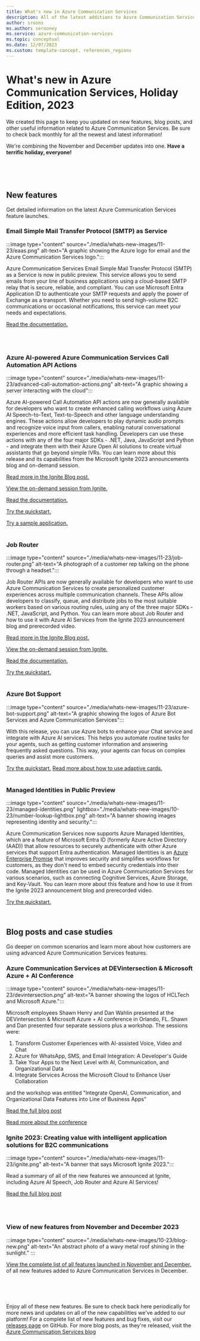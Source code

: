 ```yaml
---
title: What's new in Azure Communication Services
description: All of the latest additions to Azure Communication Services
author: sroons
ms.author: serooney
ms.service: azure-communication-services
ms.topic: conceptual
ms.date: 12/07/2023
ms.custom: template-concept, references_regions
---
```


# What's new in Azure Communication Services, Holiday Edition, 2023

We created this page to keep you updated on new features, blog posts, and other useful information related to Azure Communication Services. Be sure to check back monthly for all the newest and latest information!

We're combining the November and December updates into one. **Have a terrific holiday, everyone!**

<br>
<br>
<br>


## New features
Get detailed information on the latest Azure Communication Services feature launches.
### Email Simple Mail Transfer Protocol (SMTP) as Service
:::image type="content" source="./media/whats-new-images/11-23/eaas.png" alt-text="A graphic showing the Azure logo for email and the Azure Communication Services logo.":::

Azure Communication Services Email Simple Mail Transfer Protocol (SMTP) as a Service is now in public preview. This service allows you to send emails from your line of business applications using a cloud-based SMTP relay that is secure, reliable, and compliant. You can use Microsoft Entra Application ID to authenticate your SMTP requests and apply the power of Exchange as a transport. Whether you need to send high-volume B2C communications or occasional notifications, this service can meet your needs and expectations.



[Read the documentation.](./concepts/email/email-smtp-overview.md)


<br>
<br>

### Azure AI-powered Azure Communication Services Call Automation API Actions
:::image type="content" source="./media/whats-new-images/11-23/advanced-call-automation-actions.png" alt-text="A graphic showing a server interacting with the cloud":::

Azure AI-powered Call Automation API actions are now generally available for developers who want to create enhanced calling workflows using Azure AI Speech-to-Text, Text-to-Speech and other language understanding engines. These actions allow developers to play dynamic audio prompts and recognize voice input from callers, enabling natural conversational experiences and more efficient task handling. Developers can use these actions with any of the four major SDKs - .NET, Java, JavaScript and Python - and integrate them with their Azure Open AI solutions to create virtual assistants that go beyond simple IVRs. You can learn more about this release and its capabilities from the Microsoft Ignite 2023 announcements blog and on-demand session.

[Read more in the Ignite Blog post.](https://techcommunity.microsoft.com/t5/azure-communication-services/ignite-2023-creating-value-with-intelligent-application/ba-p/3907629)

[View the on-demand session from Ignite.](https://ignite.microsoft.com/en-US/sessions/18ac73bd-2d06-4b72-81d4-67c01ecb9735?source=sessions)

[Read the documentation.](./concepts/call-automation/call-automation.md)

[Try the quickstart.](./quickstarts/call-automation/quickstart-make-an-outbound-call.md)

[Try a sample application.](./samples/call-automation-ai.md)
<br>
<br>



### Job Router

:::image type="content" source="./media/whats-new-images/11-23/job-router.png" alt-text="A photograph of a customer rep talking on the phone through a headset.":::

Job Router APIs are now generally available for developers who want to use Azure Communication Services to create personalized customer experiences across multiple communication channels. These APIs allow developers to classify, queue, and distribute jobs to the most suitable workers based on various routing rules, using any of the three major SDKs - .NET, JavaScript, and Python. You can learn more about Job Router and how to use it with Azure AI Services from the Ignite 2023 announcement blog and prerecorded video.
 
[Read more in the Ignite Blog post.](https://techcommunity.microsoft.com/t5/azure-communication-services/ignite-2023-creating-value-with-intelligent-application/ba-p/3907629)

[View the on-demand session from Ignite.](https://ignite.microsoft.com/en-US/sessions/18ac73bd-2d06-4b72-81d4-67c01ecb9735?source=sessions)

[Read the documentation.](./concepts/router/concepts.md)

[Try the quickstart.](./quickstarts/router/get-started-router.md)
<br>
<br>

### Azure Bot Support

:::image type="content" source="./media/whats-new-images/11-23/azure-bot-support.png" alt-text="A graphic showing the logos of Azure Bot Services and Azure Communication Services":::

With this release, you can use Azure bots to enhance your Chat service and integrate with Azure AI services. This helps you automate routine tasks for your agents, such as getting customer information and answering frequently asked questions. This way, your agents can focus on complex queries and assist more customers.

[Try the quickstart.](./quickstarts/chat/quickstart-botframework-integration.md)
[Read more about how to use adaptive cards.](https://adaptivecards.io/samples/)
<br>
<br>


### Managed Identities in Public Preview
:::image type="content" source="./media/whats-new-images/11-23/managed-identities.png" lightbox="./media/whats-new-images/10-23/number-lookup-lightbox.png" alt-text="A banner showing images representing identity and security.":::

Azure Communication Services now supports Azure Managed Identities, which are a feature of Microsoft Entra ID (formerly Azure Active Directory (AAD)) that allow resources to securely authenticate with other Azure services that support Entra authentication. Managed Identities is an [Azure Enterprise Promise](../../entra/identity/managed-identities-azure-resources/overview) that improves security and simplifies workflows for customers, as they don't need to embed security credentials into their code. Managed Identities can be used in Azure Communication Services for various scenarios, such as connecting Cognitive Services, Azure Storage, and Key-Vault. You can learn more about this feature and how to use it from the Ignite 2023 announcement blog and prerecorded video.

[Try the quickstart.](./how-tos/managed-identity.md)


<br>

## Blog posts and case studies 
Go deeper on common scenarios and learn more about how customers are using advanced Azure Communication 
Services features.

### Azure Communication Services at DEVintersection & Microsoft Azure + AI Conference
:::image type="content" source="./media/whats-new-images/11-23/devintersection.png" alt-text="A banner showing the logos of HCLTech and Microsoft Azure.":::

Microsoft employees Shawn Henry and Dan Wahlin presented at the DEVintersection & Microsoft Azure + AI conference in Orlando, FL. Shawn and Dan presented four separate sessions plus a workshop. The sessions were: 

1. Transform Customer Experiences with AI-assisted Voice, Video and Chat
1. Azure for WhatsApp, SMS, and Email Integration: A Developer's Guide
1. Take Your Apps to the Next Level with AI, Communication, and Organizational Data
1. Integrate Services Across the Microsoft Cloud to Enhance User Collaboration

and the workshop was entitled "Integrate OpenAI, Communication, and Organizational Data Features into Line of Business Apps"


[Read the full blog post](https://techcommunity.microsoft.com/t5/azure-communication-services/azure-communication-services-at-devintersection-amp-amp/ba-p/3999834)

[Read more about the conference](https://devintersection.com/#!/)

### Ignite 2023: Creating value with intelligent application solutions for B2C communications
:::image type="content" source="./media/whats-new-images/11-23/ignite.png" alt-text="A banner that says Microsoft Ignite 2023.":::

Read a summary of all of the new features we announced at Ignite, including Azure AI Speech, Job Router and Azure AI Services!


[Read the full blog post](https://techcommunity.microsoft.com/t5/azure-communication-services/ignite-2023-creating-value-with-intelligent-application/ba-p/3907629)


<br>
<br>


### View of new features from November and December 2023
:::image type="content" source="./media/whats-new-images/10-23/blog-new.png" alt-text="An abstract photo of a wavy metal roof shining in the sunlight." :::

[View the complete list of all features launched in November and December.](https://techcommunity.microsoft.com/t5/azure-communication-services/azure-communication-services-december-2023-feature-updates/ba-p/4003567) of all new features added to Azure Communication Services in December.



<br>
<br>

<br>


Enjoy all of these new features. Be sure to check back here periodically for more news and updates on all of the new capabilities we've added to our platform! For a complete list of new features and bug fixes, visit our [releases page](https://github.com/Azure/Communication/releases) on GitHub. For more blog posts, as they're released, visit the [Azure Communication Services blog](https://techcommunity.microsoft.com/t5/azure-communication-services/bg-p/AzureCommunicationServicesBlog)
